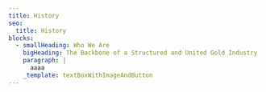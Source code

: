 ```yaml
---
title: History
seo:
  title: History
blocks:
  - smallHeading: Who We Are
    bigHeading: The Backbone of a Structured and United Gold Industry
    paragraph: |
      aaaa
    _template: textBoxWithImageAndButton
---
```


